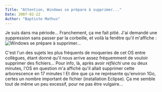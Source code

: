 ```yaml
---
Title: "Attention, Windows se prépare à supprimer..."
Date: 2007-02-22
Author: "Baptiste Mathus"
---
```




Je suis dans ma période... Franchement, ça me fait pitié. J'ai demandé
une suppression sans passer par la corbeille, et voilà la fenêtre qu'il
m'affiche : ![Windows se prépare à
supprimer...](/dotclear/public/images/windows-se-prepare-a-supprimer.png)

C'est l'un des sujets les plus fréquents de moqueries de cet OS entre
collègues, étant donné qu'il nous arrive assez fréquemment de vouloir
supprimer des fichiers... Pour info, là, après avoir *réfléchi* une ou
deux minutes, l'OS en question m'a affiché qu'il allait supprimer cette
arborescence en 17 minutes ! Et dire que ça ne représente qu'environ
1Go, certes un nombre important de fichier (installation Eclipse). Ça me
semble tout de même un peu excessif, pour ne pas être vulgaire...

